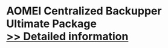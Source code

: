 # AOMEI Centralized Backupper Ultimate Package<br />[>> Detailed information](https://secure.shareit.com/shareit/product.html?productid=300870574&affiliateid=200057808)